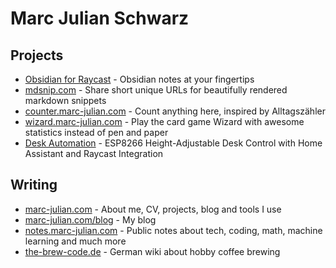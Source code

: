 # Marc Julian Schwarz

## Projects
- [Obsidian for Raycast](https://www.raycast.com/marcjulian/obsidian) - Obsidian notes at your fingertips
- [mdsnip.com](https://mdsnip.com/) - Share short unique URLs for beautifully rendered markdown snippets
- [counter.marc-julian.com](https://counter.marc-julian.com/) - Count anything here, inspired by Alltagszähler
- [wizard.marc-julian.com](https://wizard.marc-julian.com/) - Play the card game Wizard with awesome statistics instead of pen and paper
- [Desk Automation](https://github.com/marcjulianschwarz/ha-desk-automation) - ESP8266 Height-Adjustable Desk Control with Home Assistant and Raycast Integration


## Writing
- [marc-julian.com](https://marc-julian.com/) - About me, CV, projects, blog and tools I use
- [marc-julian.com/blog](https://marc-julian.com/blog) - My blog
- [notes.marc-julian.com](https://notes.marc-julian.com/) - Public notes about tech, coding, math, machine learning and much more
- [the-brew-code.de](https://the-brew-code.de) - German wiki about hobby coffee brewing
